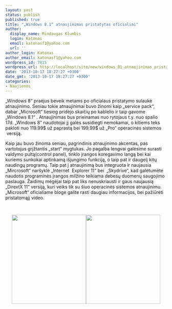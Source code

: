 ```yaml
---
layout: post
status: publish
published: true
title: "„Windows 8.1“ atnaujinimas pristatytas oficialiai"
author:
  display_name: Mindaugas Klumbis
  login: Katonas
  email: katonasf1@yahoo.com
  url: ''
author_login: Katonas
author_email: katonasf1@yahoo.com
wordpress_id: 7815
wordpress_url: http://localhost/site/new/windows_81_atnaujinimas_pristatytas_oficialiai_/
date: '2013-10-17 18:27:27 +0300'
date_gmt: '2013-10-17 18:27:27 +0300'
categories:
- Naujienos
---
```

<p>
	&bdquo;Windows 8&ldquo; praėjus beveik metams po oficialaus pristatymo sulaukė atnaujinimo. Seniau tokie atnaujinimai buvo žinomi kaip &bdquo;service pack&ldquo;, dabar &bdquo;Microsoft&ldquo; tiesiog pridėjo skaičių po kablelio ir taip gavome &bdquo;Windows 8.1&ldquo; . Atnaujinimas bus prieinamas nuo rytojaus t.y. nuo spalio 17d. &bdquo;Windows 8&ldquo; naudotojai jį galės susidiegti nemokamai, o kitiems teks pakloti nuo 119.99$ už paprastą bei 199.99$ už &bdquo;Pro&ldquo; operacinės sistemos &nbsp;versiją.</p>
<p>
	Kaip jau buvo žinoma seniau, pagrindinis atnaujinimo akcentas, pas vartotojus grįžtantis &bdquo;start&ldquo; mygtukas. Jo pagalba lengvai galėsime surasti valdymo pultą(control panel), tinklo įrangos koregavimo langą bei kai kuriems sunkokai aptinkamą i&scaron;jungimo funkciją, o taip pat ir daugelį kitų naudingų programų. Taip pat į atnaujinimą bus integruota ir naujausia &bdquo;Mircrosoft&ldquo; nar&scaron;yklė &bdquo;Internet &nbsp;Explorer 11&ldquo; bei&nbsp; &bdquo;Skydrive&ldquo;, kad galėtumėte naudotis programinės įrangos milžino teikiama debesų duomenų saugojimo paslauga. Žaidimų mėgėjai taip pat liks nenuskriausti ir gaus naujausią &bdquo;DirextX 11&ldquo; versiją, kuri veiks tik su &scaron;iuo operacinės sistemos atnaujinimu. &bdquo;Microsoft&ldquo; oficialiame bloge galite rasti daugiau informacijos, bei pažiūrėti pristatomąjį video.</p>
<p>
	&nbsp;</p>
<p style="text-align: center;">
	<img alt="" src="http://technews.lt/userfiles/Windows 8_1.jpg" style="width: 232px; height: 278px;" /><img alt="" src="http://technews.lt/userfiles/Windows 8_1pro.jpg" style="width: 232px; height: 278px;" /></p>
